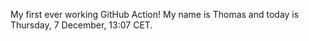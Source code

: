 My first ever working GitHub Action!
My name is Thomas and today is Thursday, 7 December, 13:07 CET. 
